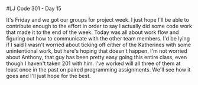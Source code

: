 #LJ Code 301 - Day 15

It's Friday and we got our groups for project week. I just hope I'll be able to contribute enough to the effort in order to say I actually did some code work that made it to the end of the week. Today was all about work flow and figuring out how to communicate with the other team members. I'd be lying if I said I wasn't worried about ticking off either of the Katherines with some unintentional work, but here's hoping that doesn't happen. I'm not worried about Anthony, that guy has been pretty easy going this entire class, even though I haven't taken 201 with him. I've worked will all three of them at least once in the past on paired programming assignments. We'll see how it goes and I'll just hope for the best.

